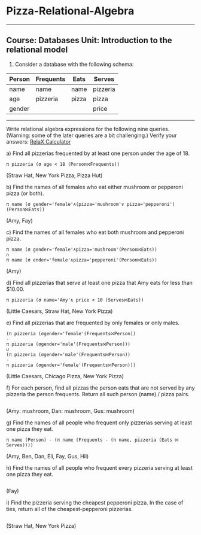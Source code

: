 # Pizza-Relational-Algebra
------
Course: Databases 
Unit: Introduction to the relational model
------

1.  Consider a database with the following schema:

Person | Frequents | Eats | Serves 
-------| --------- | ---- | ------
name   | name      | name | pizzeria
age    | pizzeria  | pizza| pizza
gender |           |      | price

------

Write relational algebra expressions for the following nine queries. (Warning: some of the later queries are a bit challenging.)
Verify your answers: [RelaX Calculator](https://dbis-uibk.github.io/relax/landing)

a) Find all pizzerias frequented by at least one person under the age of 18.

```
π pizzeria (σ age < 18 (Person⨝Frequents))
```
(Straw Hat, New York Pizza, Pizza Hut)

b) Find the names of all females who eat either mushroom or pepperoni pizza (or both).

```
π name (σ gender='female'∧(pizza='mushroom'∨ pizza='pepperoni')(Person⨝Eats))
```
(Amy, Fay)


c) Find the names of all females who eat both mushroom and pepperoni pizza.

```
π name (σ gender='female'∧pizza='mushroom'(Person⨝Eats))
∩
π name (σ ender='female'∧pizza='pepperoni'(Person⨝Eats))
```
(Amy)


d) Find all pizzerias that serve at least one pizza that Amy eats for less than $10.00.

```
π pizzeria (σ name='Amy'∧ price < 10 (Serves⨝Eats))
```
(Little Caesars, Straw Hat, New York Pizza)


e) Find all pizzerias that are frequented by only females or only males.

```
(π pizzeria (σgender='female'(Frequents⨝Person))
-
π pizzeria (σgender='male'(Frequents⨝Person)))
∪
(π pizzeria (σgender='male'(Frequents⨝Person))
-
π pizzeria (σgender='female'(Frequents⨝Person)))
```
(Little Caesars, Chicago Pizza, New York Pizza)


f) For each person, find all pizzas the person eats that are not served by any pizzeria the person frequents. Return all such person (name) / pizza pairs.

```

```
(Amy: mushroom, Dan: mushroom, Gus: mushroom)


g) Find the names of all people who frequent only pizzerias serving at least one pizza they eat.

```
π name (Person) - (π name (Frequents - (π name, pizzeria (Eats ⨝ Serves))))
```
(Amy, Ben, Dan, Eli, Fay, Gus, Hil)


h) Find the names of all people who frequent every pizzeria serving at least one pizza they eat.


```

```
(Fay)

i) Find the pizzeria serving the cheapest pepperoni pizza. In the case of ties, return all of the cheapest-pepperoni pizzerias.


```

```
(Straw Hat, New York Pizza)


